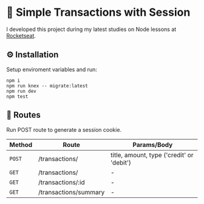 # 💸 Simple Transactions with Session
I developed this project during my latest studies on Node lessons at [Rocketseat](https://www.rocketseat.com.br).

## ⚙️ Installation
Setup enviroment variables and run:
```shell
npm i
npm run knex -- migrate:latest 
npm run dev
npm test
```

## 🔗 Routes
Run POST route to generate a session cookie.

| Method     | Route                 | Params/Body                               |
| ---------- | --------------------- | ------------------------------------------|
| ``POST``   | /transactions/        | title, amount, type ('credit' or 'debit') |
| ``GET``    | /transactions/        | -                                         |
| ``GET``    | /transactions/:id     | -                                         |
| ``GET``    | /transactions/summary | -                                         |